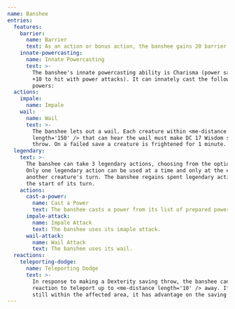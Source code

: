 ```yaml
---
name: Banshee
entries:
  features:
    barrier:
      name: Barrier
      text: As an action or bonus action, the banshee gains 20 barrier ticks. When the banshee is dealt damage, remove one barrier tick and reduce the damage by 1d8.
    innate-powercasting:
      name: Innate Powercasting
      text: >-
        The banshee's innate powercasting ability is Charisma (power save DC 18,
        +10 to hit with power attacks). It can innately cast the following
        powers:
  actions:
    impale:
      name: Impale
    wail:
      name: Wail
      text: >-
        The banshee lets out a wail. Each creature within <me-distance
        length='150' /> that can hear the wail must make DC 17 Wisdom saving
        throw. On a failed save a creature is frightened for 1 minute.
  legendary:
    text: >-
      The banshee can take 3 legendary actions, choosing from the options below.
      Only one legendary action can be used at a time and only at the end of
      another creature's turn. The banshee regains spent legendary actions at
      the start of its turn.
    actions:
      cast-a-power:
        name: Cast a Power
        text: The banshee casts a power from its list of prepared powers, using a power slot as normal.
      impale-attack:
        name: Impale Attack
        text: The banshee uses its imaple attack.
      wail-attack:
        name: Wail Attack
        text: The banshee uses its wail.
  reactions:
    teleporting-dodge:
      name: Teleporting Dodge
      text: >-
        In response to making a Dexterity saving throw, the banshee can use its
        reaction to teleport up to <me-distance length='10' /> away. If it is
        still within the affected area, it has advantage on the saving throw.
---
```

